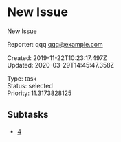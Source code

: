 # New Issue

New Issue

Reporter: qqq <qqq@example.com>  

Created: 2019-11-22T10:23:17.497Z  
Updated: 2020-03-29T14:45:47.358Z

Type: task  
Status: selected  
Priority: 11.3173828125

## Subtasks
- [4](4.md "Unreferenced issue")
